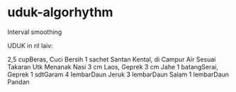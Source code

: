 # uduk-algorhythm
Interval smoothing

UDUK in ril laiv:

2,5 cupBeras, Cuci Bersih
1 sachet Santan Kental, di Campur Air Sesuai Takaran Utk Menanak Nasi
3 cm Laos, Geprek
3 cm Jahe
1 batangSerai, Geprek
1 sdtGaram
4 lembarDaun Jeruk
3 lembarDaun Salam
1 lembarDaun Pandan
